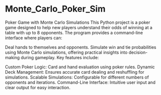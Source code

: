 # Monte_Carlo_Poker_Sim

Poker Game with Monte Carlo Simulations
This Python project is a poker game designed to help new players understand their odds of winning at a table with up to 8 opponents. The program provides a command-line interface where players can:

Deal hands to themselves and opponents.
Simulate win and tie probabilities using Monte Carlo simulations, offering practical insights into decision-making during gameplay.
Key features include:

Custom Poker Logic: Card and hand evaluation using poker rules.
Dynamic Deck Management: Ensures accurate card dealing and reshuffling for simulations.
Scalable Simulations: Configurable for different numbers of opponents and iterations.
Command-Line Interface: Intuitive user input and clear output for easy interaction.
